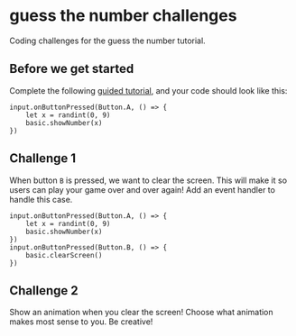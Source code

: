 # guess the number challenges

Coding challenges for the guess the number tutorial.

## Before we get started

Complete the following [guided tutorial](/lessons/guess-the-number/activity), and your code should look like this:

```blocks
input.onButtonPressed(Button.A, () => {
    let x = randint(0, 9)
    basic.showNumber(x)
})
```

## Challenge 1

When button `B` is pressed, we want to clear the screen. This will make it so users can play your game over and over again! Add an event handler to handle this case.

```blocks
input.onButtonPressed(Button.A, () => {
    let x = randint(0, 9)
    basic.showNumber(x)
})
input.onButtonPressed(Button.B, () => {
    basic.clearScreen()
})
```

## Challenge 2

Show an animation when you clear the screen! Choose what animation makes most sense to you. Be creative!

